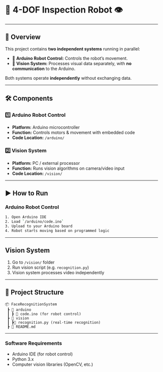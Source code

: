 # 🤖 4-DOF Inspection Robot 👁️

---

## 🚀 Overview

This project contains **two independent systems** running in parallel:

- 🔧 **Arduino Robot Control:** Controls the robot’s movement.
- 👀 **Vision System:** Processes visual data separately, with **no communication** to the Arduino.

Both systems operate **independently** without exchanging data.

---

## 🛠️ Components

### 1️⃣ Arduino Robot Control

- **Platform:** Arduino microcontroller  
- **Function:** Controls motors & movement with embedded code  
- **Code Location:** `/arduino/`  

### 2️⃣ Vision System

- **Platform:** PC / external processor  
- **Function:** Runs vision algorithms on camera/video input  
- **Code Location:** `/vision/`  

---

## ▶️ How to Run

### Arduino Robot Control

```bash
1. Open Arduino IDE  
2. Load `/arduino/code.ino`  
3. Upload to your Arduino board  
4. Robot starts moving based on programmed logic
```

---

## Vision System

1. Go to `/vision/` folder  
2. Run vision script (e.g. `recognition.py`)  
3. Vision system processes video independently

---

## 📂 Project Structure
```
📦 FaceRecognitionSystem
 ┣ 📂 arduino
 ┃ ┣ 📜 code.ino (for robot control)
 ┣ 📂 vision
 ┃ ┣📜 recognition.py (real-time recognition)
 ┣ 📜 README.md
```
---

### Software Requirements
- Arduino IDE (for robot control)
- Python 3.x
- Computer vision libraries (OpenCV, etc.)
